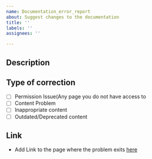 ```yaml
---
name: Documentation_error_report
about: Suggest changes to the documentation
title: ''
labels: ''
assignees: ''

---
```


## Description

## Type of correction
- [ ] Permission Issue(Any page you do not have access to
- [ ] Content Problem
- [ ] Inappropriate content
- [ ] Outdated/Deprecated content

## Link
- Add Link to the page where the problem exits [here]()

